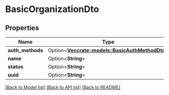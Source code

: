 # BasicOrganizationDto

## Properties

| Name             | Type                                                                        | Description | Notes      |
| ---------------- | --------------------------------------------------------------------------- | ----------- | ---------- |
| **auth_methods** | Option<[**Vec<crate::models::BasicAuthMethodDto>**](BasicAuthMethodDto.md)> |             | [optional] |
| **name**         | Option<**String**>                                                          |             | [optional] |
| **status**       | Option<**String**>                                                          |             | [optional] |
| **uuid**         | Option<**String**>                                                          |             | [optional] |

[[Back to Model list]](../README.md#documentation-for-models) [[Back to API list]](../README.md#documentation-for-api-endpoints) [[Back to README]](../README.md)
